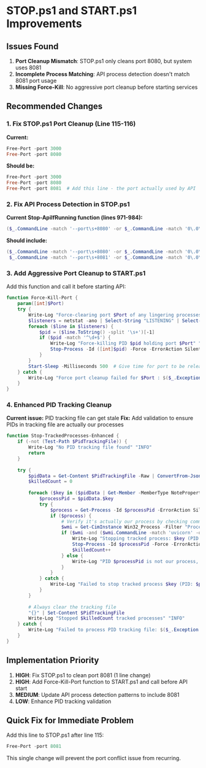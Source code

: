 # STOP.ps1 and START.ps1 Improvements

## Issues Found

1. **Port Cleanup Mismatch**: STOP.ps1 only cleans port 8080, but system uses 8081
2. **Incomplete Process Matching**: API process detection doesn't match 8081 port usage
3. **Missing Force-Kill**: No aggressive port cleanup before starting services

## Recommended Changes

### 1. Fix STOP.ps1 Port Cleanup (Line 115-116)

**Current:**
```powershell
Free-Port -port 3000
Free-Port -port 8080
```

**Should be:**
```powershell
Free-Port -port 3000
Free-Port -port 8080
Free-Port -port 8081  # Add this line - the port actually used by API
```

### 2. Fix API Process Detection in STOP.ps1

**Current Stop-ApiIfRunning function (lines 971-984):**
```powershell
($_.CommandLine -match '--port\s+8080' -or $_.CommandLine -match '0\.0\.0\.0:8080')
```

**Should include:**
```powershell
($_.CommandLine -match '--port\s+8080' -or $_.CommandLine -match '0\.0\.0\.0:8080' -or 
 $_.CommandLine -match '--port\s+8081' -or $_.CommandLine -match '0\.0\.0\.0:8081')
```

### 3. Add Aggressive Port Cleanup to START.ps1

Add this function and call it before starting API:

```powershell
function Force-Kill-Port {
    param([int]$Port)
    try {
        Write-Log "Force-clearing port $Port of any lingering processes" "INFO"
        $listeners = netstat -ano | Select-String "LISTENING" | Select-String ":$Port "
        foreach ($line in $listeners) {
            $pid = ($line.ToString() -split '\s+')[-1]
            if ($pid -match '^\d+$') {
                Write-Log "Force-killing PID $pid holding port $Port" "INFO"
                Stop-Process -Id ([int]$pid) -Force -ErrorAction SilentlyContinue
            }
        }
        Start-Sleep -Milliseconds 500  # Give time for port to be released
    } catch {
        Write-Log "Force port cleanup failed for $Port : $($_.Exception.Message)" "WARN"
    }
}
```

### 4. Enhanced PID Tracking Cleanup

**Current issue:** PID tracking file can get stale
**Fix:** Add validation to ensure PIDs in tracking file are actually our processes

```powershell
function Stop-TrackedProcesses-Enhanced {
    if (-not (Test-Path $PidTrackingFile)) {
        Write-Log "No PID tracking file found" "INFO"
        return
    }
    
    try {
        $pidData = Get-Content $PidTrackingFile -Raw | ConvertFrom-Json
        $killedCount = 0
        
        foreach ($key in ($pidData | Get-Member -MemberType NoteProperty | Select-Object -ExpandProperty Name)) {
            $processPid = $pidData.$key
            try {
                $process = Get-Process -Id $processPid -ErrorAction SilentlyContinue
                if ($process) {
                    # Verify it's actually our process by checking command line
                    $wmi = Get-CimInstance Win32_Process -Filter "ProcessId=$processPid" -ErrorAction SilentlyContinue
                    if ($wmi -and ($wmi.CommandLine -match 'uvicorn' -or $wmi.CommandLine -match 'src\.main:app')) {
                        Write-Log "Stopping tracked process: $key (PID: $processPid)" "INFO"
                        Stop-Process -Id $processPid -Force -ErrorAction SilentlyContinue
                        $killedCount++
                    } else {
                        Write-Log "PID $processPid is not our process, skipping" "INFO"
                    }
                }
            } catch {
                Write-Log "Failed to stop tracked process $key (PID: $processPid): $($_.Exception.Message)" "WARN"
            }
        }
        
        # Always clear the tracking file
        "{}" | Set-Content $PidTrackingFile
        Write-Log "Stopped $killedCount tracked processes" "INFO"
    } catch {
        Write-Log "Failed to process PID tracking file: $($_.Exception.Message)" "ERROR"
    }
}
```

## Implementation Priority

1. **HIGH**: Fix STOP.ps1 to clean port 8081 (1 line change)
2. **HIGH**: Add Force-Kill-Port function to START.ps1 and call before API start
3. **MEDIUM**: Update API process detection patterns to include 8081
4. **LOW**: Enhance PID tracking validation

## Quick Fix for Immediate Problem

Add this line to STOP.ps1 after line 115:
```powershell
Free-Port -port 8081
```

This single change will prevent the port conflict issue from recurring.